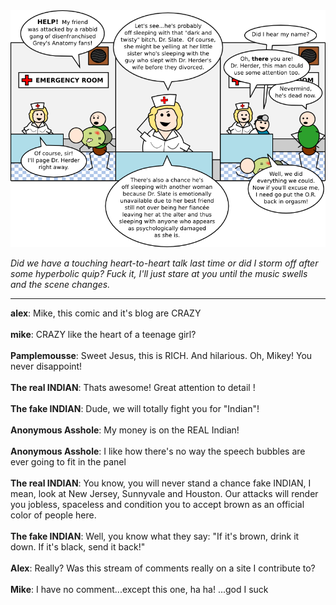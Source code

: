 <!--
.. title: On-Call In Between
.. slug: on-call-in-between
.. date: 2009/06/04 00:00:00
.. tags: 
.. link: 
.. description: 
-->

<a href='on-call-in-between.html' title='View comments'>
<img class='comic' src='../assets/comics/20090604.png' />
</a>

<em>Did we have a touching heart-to-heart talk last time or did I storm off after some hyperbolic quip?  Fuck it, I'll just stare at you until the music swells and the scene changes.</em>

<!-- TEASER_END -->
<hr />

<div class='comments'>
<b>alex</b>: Mike, this comic and it's blog are CRAZY<br /><br />
<b>mike</b>: CRAZY like the heart of a teenage girl?<br /><br />
<b>Pamplemousse</b>: Sweet Jesus, this is RICH. And hilarious. Oh, Mikey! You never disappoint!<br /><br />
<b>The real INDIAN</b>: Thats awesome! Great attention to detail !<br /><br />
<b>The fake INDIAN</b>: Dude, we will totally fight you for "Indian"!<br /><br />
<b>Anonymous Asshole</b>: My money is on the REAL Indian!<br /><br />
<b>Anonymous Asshole</b>: I like how there's no way the speech bubbles are ever going to fit in the panel<br /><br />
<b>The real INDIAN</b>: You know, you will never stand a chance fake INDIAN, I mean, look at New Jersey, Sunnyvale and Houston. Our attacks will render you jobless, spaceless and condition you to accept brown as an official color of people here.<br /><br />
<b>The fake INDIAN</b>: Well, you know what they say: "If it's brown, drink it down.  If it's black, send it back!"<br /><br />
<b>Alex</b>: Really? Was this stream of comments really on a site I contribute to?<br /><br />
<b>Mike</b>: I have no comment...except this one, ha ha!  ...god I suck<br /><br />
</div>

